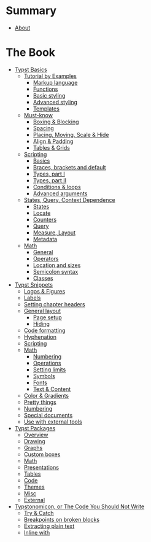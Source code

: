 # Summary
- [About](./about.md)

# The Book
- [Typst Basics](./basics/README.md)
  - [Tutorial by Examples](./basics/tutorial/index.md)
    - [Markup language](./basics/tutorial/markup.md)
    - [Functions](./basics/tutorial/functions.md)
    - [Basic styling](./basics/tutorial/basic_styling.md)
    - [Advanced styling](./basics/tutorial/advanced_styling.md)
    - [Templates](./basics/tutorial/templates.md)
  - [Must-know](./basics/must_know/README.md)
    - [Boxing & Blocking](./basics/must_know/box_block.md)
    - [Spacing](./basics/must_know/spacing.md)
    - [Placing, Moving, Scale & Hide]()
    - [Align & Padding]()
    - [Tables & Grids]()
  - [Scripting](./basics/scripting/README.md)
    - [Basics](./basics/scripting/basics.md)
    - [Braces, brackets and default](./basics/scripting/braces.md)
    - [Types, part I](./basics/scripting/types.md)
    - [Types, part II](./basics/scripting/types_2.md)
    - [Conditions & loops]()
    - [Advanced arguments](./basics/scripting/arguments.md)
  - [States, Query, Context Dependence](./basics/states/README.md)
    - [States](./basics/states/states.md)
    - [Locate](./basics/states/locate.md)
    - [Counters](./basics/states/counters.md)
    - [Query](./basics/states/query.md)
    - [Measure, Layout]()
    - [Metadata]()
  - [Math]()
    - [General]()
    - [Operators]()
    - [Location and sizes]()
    - [Semicolon syntax]()
    - [Classes](./basics/math/classes.md)
- [Typst Snippets](./snippets/index.md)
  - [Logos & Figures](./snippets/logos.md)
  - [Labels](./snippets/labels.md)
  - [Setting chapter headers]()     <!-- TODO: Bibliography setup?-->
  - [General layout]()
    - [Page setup]()
    - [Hiding](./snippets/hidding.md)
  - [Code formatting](./snippets/code.md)
  - [Hyphenation]()
  - [Scripting](./snippets/scripting/index.md)
  - [Math]()
    - [Numbering](./snippets/math/numbering.md)
    - [Operations](./snippets/math/operations.md)
    - [Setting limits]()
    - [Symbols]() <!--TODO: emptyset, replacing-->
    - [Fonts](./snippets/math/fonts.md)
    - [Text & Content]()
  - [Color & Gradients]()
  - [Pretty things](./snippets/pretty.md)
  - [Numbering](./snippets/numbering.md)
  - [Special documents](./snippets/special/index.md)
  - [Use with external tools](./snippets/external.md)
- [Typst Packages](./packages/README.md)
  - [Overview]()
  - [Drawing](./packages/drawing.md)
  - [Graphs]()
  - [Custom boxes]() <!--TODO: add note "for theorems look into math"-->
  - [Math]()
  - [Presentations]()
  - [Tables]()
  - [Code]()
  - [Themes]()
  - [Misc]()
  - [External](./packages/external.md)
- [Typstonomicon, or The Code You Should Not Write](./typstonomicon/index.md)
  - [Try & Catch](./typstonomicon/try_catch.md)
  - [Breakpoints on broken blocks](./typstonomicon/block_break.md)
  - [Extracting plain text](./typstonomicon/extract_plain_text.md)
  - [Inline with](./typstonomicon/inline_with.md)
